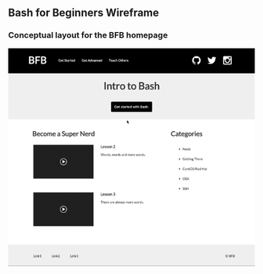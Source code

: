## Bash for Beginners Wireframe

### Conceptual layout for the BFB homepage

![Screenshot](/images/constructor-with-listener.gif)
